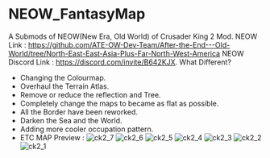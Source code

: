 # NEOW_FantasyMap
A Submods of NEOW(New Era, Old World) of Crusader King 2 Mod.
NEOW Link : https://github.com/ATE-OW-Dev-Team/After-the-End---Old-World/tree/North-East-East-Asia-Plus-Far-North-West-America
NEOW Discord Link : https://discord.com/invite/B642KJX.
What Different?
- Changing the Colourmap.
- Overhaul the Terrain Atlas.
- Remove or reduce the reflection and Tree.
- Completely change the maps to became as flat as possible.
- All the Border have been reworked.
- Darken the Sea and the World.
- Adding more cooler occupation pattern.
- ETC
MAP Preview :
![ck2_7](https://github.com/user-attachments/assets/c3b079d9-df96-4371-b398-398638ebbe8e)
![ck2_6](https://github.com/user-attachments/assets/c76bc667-e0e1-4a82-ae23-e401e2926d6d)
![ck2_5](https://github.com/user-attachments/assets/cece6fd4-b12d-430a-b1bd-5bd8132bc909)
![ck2_4](https://github.com/user-attachments/assets/b2e8b451-8230-402b-9107-efc69dcdfd37)
![ck2_3](https://github.com/user-attachments/assets/c629e083-5539-4e81-8b00-ade13f919411)
![ck2_2](https://github.com/user-attachments/assets/7a34a174-5828-4471-860e-0d201d8a83ad)
![ck2_1](https://github.com/user-attachments/assets/92228486-4e1f-4e87-8ca3-31a79b14c4c1)
